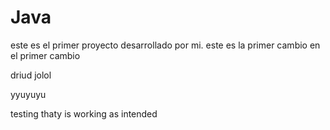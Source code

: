 # Java
este es el primer proyecto desarrollado por mi.
este es la primer cambio en el primer cambio

driud
jolol


yyuyuyu

testing thaty is working as intended 


